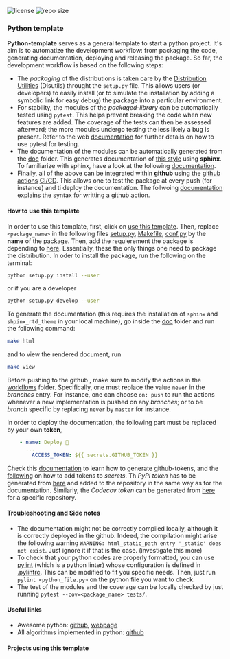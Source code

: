 ![license](https://img.shields.io/github/license/Radonirinaunimi/python-template?style=flat-square)
![repo size](https://img.shields.io/github/repo-size/Radonirinaunimi/python-template?style=flat-square)
### Python template

**Python-template** serves as a general template to start a python project. It's aim is to automatize the development workflow: from packaging the code, generating documentation, deploying and releasing the package. So far, the development workflow is based on the following steps:
* The *packaging* of the distributions is taken care by the [Distribution Utilities](https://the-hitchhikers-guide-to-packaging.readthedocs.io/en/latest/introduction.html) (Disutils) throught the `setup.py` file. This allows users (or developers) to easily install (or to simulate the installation by adding a symbolic link for easy debug) the package into a particular environment.
* For stability, the modules of the *packaged-library* can be automatically tested using `pytest`. This helps prevent breaking the code when new features are added. The coverage of the tests can then be assessed afterward; the more modules undergo testing the less likely a bug is present. Refer to the web [documentation](https://docs.pytest.org/en/stable/) for further details on how to use pytest for testing.
* The documentation of the modules can be automatically generated from the [doc](https://github.com/Radonirinaunimi/python-template/tree/master/doc) folder. This generates documentation of [this style](https://the-hitchhikers-guide-to-packaging.readthedocs.io/en/latest/introduction.html) using **sphinx**. To familiarize with sphinx, have a look at the following [documentation](https://www.sphinx-doc.org/en/master/usage/quickstart.html).
* Finally, all of the above can be integrated within **github** using the [github actions](https://docs.pytest.org/en/stable/) [CI/CD](https://github.blog/2019-08-08-github-actions-now-supports-ci-cd/). This allows one to test the package at every push (for instance) and ti deploy the documentation. The follwoing [documentation](https://help.github.com/en/actions/reference/workflow-syntax-for-github-actions) explains the syntax for writting a github action.


#### How to use this template

In order to use this template, first, click on [use this template](https://github.com/Radonirinaunimi/python-template/generate). Then, replace `<package_name>` in the following files [setup.py](https://github.com/Radonirinaunimi/python-template/blob/master/setup.py#L16), [Makefile](https://github.com/Radonirinaunimi/python-template/blob/master/doc/Makefile#L12), [conf.py](https://github.com/Radonirinaunimi/python-template/blob/master/doc/source/conf.py#L14) by the **name** of the package. Then, add the requierement the package is depending to [here](https://github.com/Radonirinaunimi/python-template/blob/master/setup.py#L23). Essentially, these the only things one need to package the distribution. In oder to install the package, run the following on the terminal:
```bash
python setup.py install --user
```
or if you are a developer
```bash
python setup.py develop --user
```
To generate the documentation (this requires the installation of `sphinx` and `shpinx_rtd_theme` in your local machine), go inside the [doc](https://github.com/Radonirinaunimi/python-template/tree/master/doc) folder and run the following command:
```bash
make html
```
and to view the rendered document, run
```bash
make view
```
Before pushing to the github , make sure to modify the actions in the [workflows](https://github.com/Radonirinaunimi/python-template/blob/master/.github/workflows/) folder. Specifically, one must replace the value `never` in the *branches* entry. For instance, one can choose `on: push` to run the actions whenever a new implementation is pushed on any *branches*; or to be *branch* specific by replacing `never` by `master` for instance.

In order to deploy the documentation, the following part must be replaced by your own **token**,
```yaml
    - name: Deploy 🚀
      ...
        ACCESS_TOKEN: ${{ secrets.GITHUB_TOKEN }}
```
Check this [documentation](https://help.github.com/en/github/authenticating-to-github/creating-a-personal-access-token) to learn how to generate github-tokens, and the [following](https://help.github.com/en/actions/configuring-and-managing-workflows/creating-and-storing-encrypted-secrets) on how to add tokens to *secrets*. Th *PyPI token* has to be generated from [here](https://packaging.python.org/guides/publishing-package-distribution-releases-using-github-actions-ci-cd-workflows/) and added to the repository in the same way as for the documentation. Similarly, the *Codecov token* can be generated from [here](https://codecov.io/gh) for a specific repository.

#### Troubleshooting and Side notes

* The documentation might not be correctly compiled locally, although it is correctly deployed in the github. Indeed, the compilation might arise the following warning `WARNING: html_static_path entry '_static' does not exist`. Just ignore it if that is the case. (investigate this more)
* To check that your python codes are properly formatted, you can use [pylint](https://www.pylint.org/) (which is a python linter) whose configuration is defined in [.pylintrc](https://github.com/Radonirinaunimi/python-template/blob/master/.pylintrc). This can be modified to fit you specific needs. Then, just run `pylint <python_file.py>` on the python file you want to check.
* The test of the modules and the coverage can be locally checked by just running `pytest --cov=<package_name> tests/`.

#### Useful links

* Awesome python: [github](https://github.com/vinta/awesome-python), [webpage](https://awesome-python.com/)
* All algorithms implemented in python: [github](https://github.com/TheAlgorithms/Python)

#### Projects using this template
